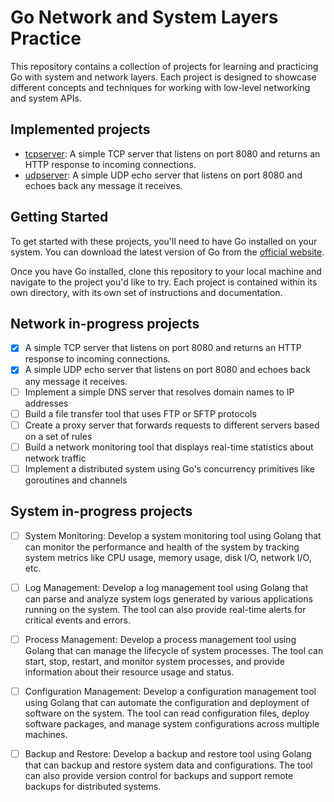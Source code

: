 # Go Network and System Layers Practice

This repository contains a collection of projects for learning and practicing Go with system and network layers. Each project is designed to showcase different concepts and techniques for working with low-level networking and system APIs.

## Implemented projects

- [tcpserver](https://github.com/Mahmoud-Emad/GoNetSysToolkit/tree/main/tcpserver): A simple TCP server that listens on port 8080 and returns an HTTP response to incoming connections.
- [udpserver](https://github.com/Mahmoud-Emad/GoNetSysToolkit/tree/main/udpserver): A simple UDP echo server that listens on port 8080 and echoes back any message it receives.

## Getting Started

To get started with these projects, you'll need to have Go installed on your system. You can download the latest version of Go from the [official website](https://golang.org/dl/).

Once you have Go installed, clone this repository to your local machine and navigate to the project you'd like to try. Each project is contained within its own directory, with its own set of instructions and documentation.

## Network in-progress projects

- [x] A simple TCP server that listens on port 8080 and returns an HTTP response to incoming connections.
- [x] A simple UDP echo server that listens on port 8080 and echoes back any message it receives.
- [ ] Implement a simple DNS server that resolves domain names to IP addresses
- [ ] Build a file transfer tool that uses FTP or SFTP protocols
- [ ] Create a proxy server that forwards requests to different servers based on a set of rules
- [ ] Build a network monitoring tool that displays real-time statistics about network traffic
- [ ] Implement a distributed system using Go's concurrency primitives like goroutines and channels

## System in-progress projects

- [ ] System Monitoring: Develop a system monitoring tool using Golang that can monitor the performance and health of the system by tracking system metrics like CPU usage, memory usage, disk I/O, network I/O, etc.

- [ ] Log Management: Develop a log management tool using Golang that can parse and analyze system logs generated by various applications running on the system. The tool can also provide real-time alerts for critical events and errors.

- [ ] Process Management: Develop a process management tool using Golang that can manage the lifecycle of system processes. The tool can start, stop, restart, and monitor system processes, and provide information about their resource usage and status.

- [ ] Configuration Management: Develop a configuration management tool using Golang that can automate the configuration and deployment of software on the system. The tool can read configuration files, deploy software packages, and manage system configurations across multiple machines.

- [ ] Backup and Restore: Develop a backup and restore tool using Golang that can backup and restore system data and configurations. The tool can also provide version control for backups and support remote backups for distributed systems.
